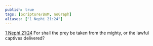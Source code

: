 ```yaml
---
publish: true
tags: [Scripture/BoM, noGraph]
aliases: ["1 Nephi 21:24"]
---
```

[1 Nephi 21:24](https://churchofjesuschrist.org/study/scriptures/bofm/1-ne/21?lang=eng&id=p24#p24) For shall the prey be taken from the mighty, or the lawful captives delivered?
